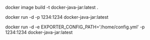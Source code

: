 docker image build -t docker-java-jar:latest .

docker run -d -p 1234:1234 docker-java-jar:latest

docker run -d -e EXPORTER_CONFIG_PATH='/home/config.yml' -p 1234:1234 docker-java-jar:latest 